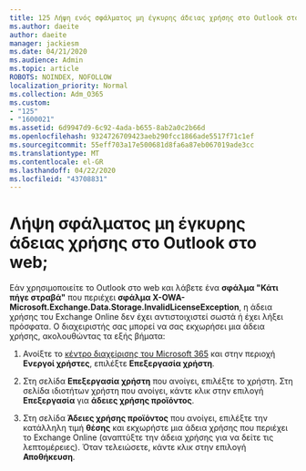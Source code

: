 ```yaml
---
title: 125 Λήψη ενός σφάλματος μη έγκυρης άδειας χρήσης στο Outlook στο web;
ms.author: daeite
author: daeite
manager: jackiesm
ms.date: 04/21/2020
ms.audience: Admin
ms.topic: article
ROBOTS: NOINDEX, NOFOLLOW
localization_priority: Normal
ms.collection: Adm_O365
ms.custom:
- "125"
- "1600021"
ms.assetid: 6d9947d9-6c92-4ada-b655-8ab2a0c2b66d
ms.openlocfilehash: 9324726709423aeb290fcc1866ade5517f71c1ef
ms.sourcegitcommit: 55eff703a17e500681d8fa6a87eb067019ade3cc
ms.translationtype: MT
ms.contentlocale: el-GR
ms.lasthandoff: 04/22/2020
ms.locfileid: "43708831"
---
```

# <a name="getting-an-invalid-license-error-in-outlook-on-the-web"></a>Λήψη σφάλματος μη έγκυρης άδειας χρήσης στο Outlook στο web;

Εάν χρησιμοποιείτε το Outlook στο web και λάβετε ένα **σφάλμα "Κάτι πήγε στραβά"** που περιέχει **σφάλμα X-OWA- Microsoft.Exchange.Data.Storage.InvalidLicenseException**, η άδεια χρήσης του Exchange Online δεν έχει αντιστοιχιστεί σωστά ή έχει λήξει πρόσφατα. Ο διαχειριστής σας μπορεί να σας εκχωρήσει μια άδεια χρήσης, ακολουθώντας τα εξής βήματα:
  
1. Ανοίξτε το [κέντρο διαχείρισης του Microsoft 365](https://portal.office.com/adminportal/home#/homepage) και στην περιοχή **Ενεργοί χρήστες**, επιλέξτε **Επεξεργασία χρήστη**.

2. Στη σελίδα **Επεξεργασία χρήστη** που ανοίγει, επιλέξτε το χρήστη. Στη σελίδα ιδιοτήτων χρήστη που ανοίγει, κάντε κλικ στην επιλογή **Επεξεργασία** για **άδειες χρήσης προϊόντος**.

3. Στη σελίδα **Άδειες χρήσης προϊόντος** που ανοίγει, επιλέξτε την κατάλληλη τιμή **θέσης** και εκχωρήστε μια άδεια χρήσης που περιέχει το Exchange Online (αναπτύξτε την άδεια χρήσης για να δείτε τις λεπτομέρειες). Όταν τελειώσετε, κάντε κλικ στην επιλογή **Αποθήκευση**.
